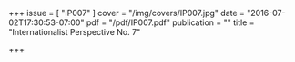 +++
issue = [ "IP007" ]
cover = "/img/covers/IP007.jpg"
date = "2016-07-02T17:30:53-07:00"
pdf = "/pdf/IP007.pdf"
publication = ""
title = "Internationalist Perspective No. 7"

+++

